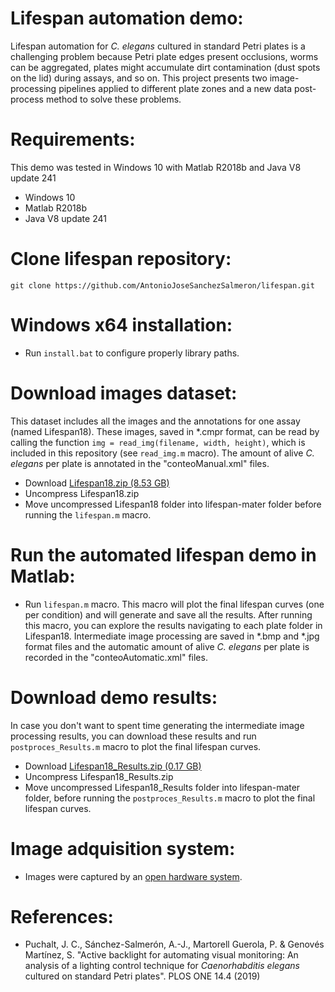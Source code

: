 # Lifespan automation demo:
Lifespan automation for *C. elegans* cultured in standard Petri plates is a challenging problem because Petri plate edges present occlusions, worms can be aggregated, plates might accumulate dirt contamination (dust spots on the lid) during assays, and so on. This project presents two image-processing pipelines applied to different plate zones and a new data post-process method to solve these problems. 

# Requirements:
This demo was tested in Windows 10 with Matlab R2018b and Java V8 update 241
- Windows 10
- Matlab R2018b
- Java V8 update 241

# Clone lifespan repository:
```
git clone https://github.com/AntonioJoseSanchezSalmeron/lifespan.git
```

# Windows x64 installation:
- Run ```install.bat``` to configure properly library paths.

# Download images dataset:
This dataset includes all the images and the annotations for one assay (named Lifespan18). These images, saved in *.cmpr format, can be read by calling the function ```img = read_img(filename, width, height)```, which is included in this repository (see ```read_img.m``` macro). The amount of alive *C. elegans* per plate is annotated in the "conteoManual.xml" files.
- Download [Lifespan18.zip (8.53 GB)](https://active-vision.ai2.upv.es/wp-content/uploads/2020/01/Lifespan18.zip)
- Uncompress Lifespan18.zip
- Move uncompressed Lifespan18 folder into lifespan-mater folder before running the ```lifespan.m``` macro.

# Run the automated lifespan demo in Matlab:
- Run ```lifespan.m``` macro. This macro will plot the final lifespan curves (one per condition) and will generate and save all the results. After running this macro, you can explore the results navigating to each plate folder in Lifespan18. Intermediate image processing are saved in *.bmp and *.jpg format files and the automatic amount of alive *C. elegans* per plate is recorded in the "conteoAutomatic.xml" files.

# Download demo results:
In case you don't want to spent time generating the intermediate image processing results, you can download these results and run ```postproces_Results.m``` macro to plot the final lifespan curves.
- Download [Lifespan18_Results.zip (0.17 GB)](https://active-vision.ai2.upv.es/wp-content/uploads/2020/01/Lifespan18_Results.zip)
- Uncompress Lifespan18_Results.zip
- Move uncompressed Lifespan18_Results folder into lifespan-mater folder, before running the ```postproces_Results.m``` macro to plot the final lifespan curves.

# Image adquisition system:
- Images were captured by an [open hardware system](https://github.com/JCPuchalt/c-elegans_smartLight).

# References:
- Puchalt, J. C., Sánchez-Salmerón, A.-J., Martorell Guerola, P. & Genovés Martínez, S. "Active backlight for automating visual monitoring: An analysis of a lighting control technique for *Caenorhabditis elegans* cultured on standard Petri plates". PLOS ONE 14.4 (2019)